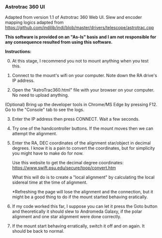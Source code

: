 ### Astrotrac 360 UI

Adapted from version 1.1 of Astrotrac 360 Web UI. Slew and encoder mapping logics adapted from https://github.com/indilib/indi/blob/master/drivers/telescope/astrotrac.cpp

**This software is provided on an "As-Is" basis and I am not responsible for any consequence resulted from using this software.**

**Instructions:**

 

0. At this stage, I recommend you not to mount anything when you test this.

 

1. Connect to the mount's wifi on your computer. Note down the RA drive's IP address. 

 

2. Open the "AstroTrac360.html" file with your browser on your computer. No need to upload anything.

 

(Optional) Bring up the developer tools in Chrome/MS Edge by pressing F12. Go to the "Console" tab to see the logs.

 

3. Enter the IP address then press CONNECT. Wait a few seconds.

 

4. Try one of the handcontroller buttons. If the mount moves then we can attempt the alignment.

 

5. Enter the RA, DEC coordinates of the alignment star/object in decimal degrees. I know it is a pain to convert the coordinates, but for simplicity you might have to make do for now.

    Use this website to get the decimal degree coordinates: https://www.swift.psu.edu/secure/toop/convert.htm

    What this will do is to create a "local alignment" by calculating the local sidereal time at the time of alignment.

    *Refreshing the page will lose the alignment and the connection, but it might be a good thing to do if the mount started behaving eratically. 

 

6. If my code worked this far, I suppose you can let it press the Goto button and theoretically it should slew to Andromeda Galaxy, if the polar alignment and one star alignment were done correctly.

7. If the mount start behaving erratically, switch it off and on again. It should be back to normal.
